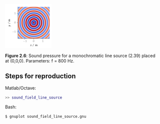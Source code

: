 ![Fig 2.6](fig2_06.png)

**Figure 2.6**: Sound pressure for a
monochromatic line source (2.39)
placed at (0,0,0). Parameters:
f = 800 Hz.

## Steps for reproduction

Matlab/Octave:
```Matlab
>> sound_field_line_source
```

Bash:
```Bash
$ gnuplot sound_field_line_source.gnu
```
